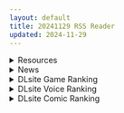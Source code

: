 ```yaml
---
layout: default
title: 20241129 RSS Reader
updated: 2024-11-29
---
```


<details class='content-parent'>
<summary>
Resources
</summary>
<details class='content-child'>
<summary>
<span class='rss-title'> [官中/无修正][もり苔] 敗北エルフ〜オークの強制アクメ調教〜/ | 敗北精靈~歐克的強制高潮調教 </span> <a class='rss-link' href='https://gmgard.com/gm127751' target='_blank'>&nbsp;</a>
<div class='rss-published'> 🕛 20241128 20:40:52</div>
</summary>
<img src="https://static.gmgard.us/Images/upload/1017290440526290.jpg" /><br /><p>给大伙整个无码，还是官方版哦</p>
</details>
<details class='content-child'>
<summary>
<span class='rss-title'> [白杨汉化组][47sp. (高階聖人)] サキュバスパパ活1+2/与魅魔的爸爸活 1+2 </span> <a class='rss-link' href='https://gmgard.com/gm127749' target='_blank'>&nbsp;</a>
<div class='rss-published'> 🕛 20241128 16:12:03</div>
</summary>
<img src="https://static.gmgard.us/Images/upload/1817290012025799.jpg" /><br /><p>这个小肚子让我想起了一位故人 hso</p>
</details>
<details class='content-child'>
<summary>
<span class='rss-title'> [MMD]截止至2024年11月合集 [35G](by YAYA) </span> <a class='rss-link' href='https://gmgard.com/gm127745' target='_blank'>&nbsp;</a>
<div class='rss-published'> 🕛 20241128 13:49:00</div>
</summary>
<img src="https://image.rolefile.win/file/1732794020748_38.ChangLi 4K.jpg" /><br /><p>点我查看完整预览图（多图杀猫）
作者iwara:https://www.iwara.tv/profile/yaya1234
作者prateon:https://www.patreon.com/c/haku122
预览图：
</p>
</details>
<details class='content-child'>
<summary>
<span class='rss-title'> [ACT][RJ01282023][Ulimworks] CODE:VALKYRIE III[4.5G] </span> <a class='rss-link' href='https://gmgard.com/gm127746' target='_blank'>&nbsp;</a>
<div class='rss-published'> 🕛 20241128 12:38:35</div>
</summary>
<img src="https://static.gmgard.us/Images/upload/49172282038350858.jpg" /><br /><p>官网https://www.dlsite.com/maniax/work/=/product_id/RJ01282023.html
介绍（没看懂）
■ドライブ&amp;バトル!! 新要素アクションモード!!
　・美しい広大なフィールドを新実装バイクで疾走!
　・コスチュームやBゲーム用のアイテムを集めよう
　・アクションパートはゲームパッド(Xboxコントローラー想定・振動対応)です

■新シミュ</p>
</details>
<details class='content-child'>
<summary>
<span class='rss-title'> [无修正/3D][Peh-koi] 11月作品合集 [7V/3G][Patreon] </span> <a class='rss-link' href='https://gmgard.com/gm127744' target='_blank'>&nbsp;</a>
<div class='rss-published'> 🕛 20241128 11:32:41</div>
</summary>
<img src="https://static.gmgard.us/Images/upload/15746281932407909.jpg" /><br /><p>邻家天使番剧我是一点没看，但相关作品全是牛头人</p>
</details>
<details class='content-child'>
<summary>
<span class='rss-title'> 梦幻宝可梦的游戏有破解版的吗? </span> <a class='rss-link' href='https://gmgard.com/gm127729' target='_blank'>&nbsp;</a>
<div class='rss-published'> 🕛 20241128 10:59:27</div>
</summary>
<img src="https://static.gmgard.us/Images/upload/42885271816403460.jpg" /><br /><p>这游戏有破解的没啊，玩着挺上瘾的，有的话悬赏1000棒棒糖，热心助人100棒棒糖，要求有的话给个链接</p>
</details>
<details class='content-child'>
<summary>
<span class='rss-title'> [3D/无修正] [牛頭人愛好者] VAM 妻心后传-林夕的秘密1 [1.93G] [patreon] </span> <a class='rss-link' href='https://gmgard.com/gm127743' target='_blank'>&nbsp;</a>
<div class='rss-published'> 🕛 20241128 10:51:03</div>
</summary>
<img src="https://pic.imoe.pw/2024/11/28/47eff5377c3f6.gif" /><br /><p>妻心后传-林夕的秘密1</p>
</details>
<details class='content-child'>
<summary>
<span class='rss-title'> [无修正] [MujitaX]  2B Relax Time + Mitsuri's Secret [283M] [patreon] </span> <a class='rss-link' href='https://gmgard.com/gm127742' target='_blank'>&nbsp;</a>
<div class='rss-published'> 🕛 20241128 10:51:03</div>
</summary>
<img src="https://img.picel48.com/i/2024/11/27/rdnhyv.gif" /><br /><p>2B同人作品</p>
</details>
<details class='content-child'>
<summary>
<span class='rss-title'> [3D/无修正] [Jindo] VAM Quynh - fromAbove [p2][1.79G] [patreon] </span> <a class='rss-link' href='https://gmgard.com/gm127741' target='_blank'>&nbsp;</a>
<div class='rss-published'> 🕛 20241128 10:51:03</div>
</summary>
<img src="https://pic.imoe.pw/2024/11/28/714a3b837c7ca.gif" /><br /><p>精品3D</p>
</details>

</details>
<details class='content-parent'>
<summary>
News
</summary>
<details class='content-child'>
<summary>
<span class='rss-title'> 《星隕計畫Ark Re:Code》美谷朱音合作活動「怪盜的心獵物」開跑 </span> <a class='rss-link' href='https://www.4gamers.com.tw/news/detail/68687/ark-recode-collab-with-mitani-akane' target='_blank'>&nbsp;</a>
<div class='rss-published'> 🕛 20241128 11:57:01</div>
</summary>
<img src="https://img.4gamers.com.tw/news-image/b22b47ad-b521-48ab-9f9b-f3556d2bbcf7.jpg"/>
我沒了。
</details>

</details>
<details class='content-parent'>
<summary>
DLsite Game Ranking
</summary>
<details class='content-child'>
<summary>
<span class='rss-title'> IV?AV!! -2nd Girl- [硝石工房] </span> <a class='rss-link' href='https://www.dlsite.com/maniax/work/=/product_id/RJ01290563.html' target='_blank'>&nbsp;</a>
<div class='rss-published'> 🕛 20241129 13:16:22</div>
</summary>
<img src ="http://img.dlsite.jp/modpub/images2/work/doujin/RJ01291000/RJ01290563_img_main.jpg"/><br/>60FPSのぬるぬるムービー。デカパイアイドルのIV撮影をAVに誘導しちゃえ!?
</details>
<details class='content-child'>
<summary>
<span class='rss-title'> ゲームの世界に転生したあなたはNPCを犯し尽くす!～あにめーしょん～ [ぺぺろーん] </span> <a class='rss-link' href='https://www.dlsite.com/maniax/work/=/product_id/RJ01296234.html' target='_blank'>&nbsp;</a>
<div class='rss-published'> 🕛 20241129 13:16:22</div>
</summary>
<img src ="http://img.dlsite.jp/modpub/images2/work/doujin/RJ01297000/RJ01296234_img_main.jpg"/><br/>転生したらゲームの世界だった!?RPGのとある村を舞台にあなたはNPCを犯し尽くす!★お尻・おっぱいが揺れる! ★女の子達が喘ぐ!(ボイス有り!) ★10人のH可能な女の子(NPC)達! ★女性キャラクターは立ち絵を含めて全てアニメーション! ★キャタクターによっては衣装差分も! ★他にも魅力的なサブキャラクター達! 挿入シーンやフィニッシュシーンも静止画ではなくアニメーション化! 累計100個を超えるアニメーションファイル数!
</details>
<details class='content-child'>
<summary>
<span class='rss-title'> 異世界樹の巫女～魔法のチカラでおさわりHやりたい放題～【Hシーン全解放DLC】 [たわわデリバリー] </span> <a class='rss-link' href='https://www.dlsite.com/maniax/work/=/product_id/RJ01289925.html' target='_blank'>&nbsp;</a>
<div class='rss-published'> 🕛 20241129 13:16:22</div>
</summary>
<img src ="http://img.dlsite.jp/modpub/images2/work/doujin/RJ01290000/RJ01289925_img_main.jpg"/><br/>「異世界樹の巫女～魔法のチカラでおさわりHやりたい放題～」のDLC追加データです。別途「異世界樹の巫女～魔法のチカラでおさわりHやりたい放題～」本編が必要になります。
</details>
<details class='content-child'>
<summary>
<span class='rss-title'> ヤリステメスブターDLC1 メスブタ/ゲスブタ [にゅう工房] </span> <a class='rss-link' href='https://www.dlsite.com/maniax/work/=/product_id/RJ01129834.html' target='_blank'>&nbsp;</a>
<div class='rss-published'> 🕛 20241129 13:16:22</div>
</summary>
<img src ="http://img.dlsite.jp/modpub/images2/work/doujin/RJ01130000/RJ01129834_img_main.jpg"/><br/>ヤリステメスブターのDLC1が準備できました!ゲームの世界をもう少し拡げてお楽しみいただけます!このDLCを遊ぶためには、ヤリステメスブター本体の購入が必要です。
</details>
<details class='content-child'>
<summary>
<span class='rss-title'> MazeCave~俺の感覚遮断触手ダンジョン! [東京乳業] </span> <a class='rss-link' href='https://www.dlsite.com/maniax/work/=/product_id/RJ01245835.html' target='_blank'>&nbsp;</a>
<div class='rss-published'> 🕛 20241129 13:16:22</div>
</summary>
<img src ="http://img.dlsite.jp/modpub/images2/work/doujin/RJ01246000/RJ01245835_img_main.jpg"/><br/>感覚遮断トラップでドジな冒険者の魔力を搾り取れ!俺の苗床ダンジョンを作ろう!
</details>

</details>
<details class='content-parent'>
<summary>
DLsite Voice Ranking
</summary>
<details class='content-child'>
<summary>
<span class='rss-title'> ✅10日間限定10大特典✅❤️Wロイヤルおま◯こ嫁❤️高貴でおスケベなふたご姫をハメ比べし放題な贅沢ライフ❤️ [桃色みんと] </span> <a class='rss-link' href='https://www.dlsite.com/maniax/work/=/product_id/RJ01268379.html' target='_blank'>&nbsp;</a>
<div class='rss-published'> 🕛 20241129 13:16:24</div>
</summary>
<img src ="http://img.dlsite.jp/modpub/images2/work/doujin/RJ01269000/RJ01268379_img_main.jpg"/><br/>「毎日毎日おせっせおせっせ❤️あなた様専属のおまんこワイフになれるなら本望でございます❤️」魔王を討伐し、ふたご姫を娶る事になった貴方❤️でもお嫁さんとして迎え入れられるのは一人だけと決まっていて…?❤️おスケベで破廉恥なふたご姫をハメ比べしまくる生活が...今、はじまります❤️
</details>
<details class='content-child'>
<summary>
<span class='rss-title'> 與惡魔女僕訂下契約的代價 [Lucid Dream 迷聲夢寐] </span> <a class='rss-link' href='https://www.dlsite.com/maniax/work/=/product_id/RJ398048.html' target='_blank'>&nbsp;</a>
<div class='rss-published'> 🕛 20241129 13:16:24</div>
</summary>
<img src ="http://img.dlsite.jp/modpub/images2/work/doujin/RJ399000/RJ398048_img_main.jpg"/><br/>與訂下契約的惡魔女僕共同生活,接受療癒與被吸取精氣的日常。
</details>
<details class='content-child'>
<summary>
<span class='rss-title'> 風紀委員の知られざる一面…?! 誘惑してくる相手を、逆にアナル奴○に調教する!【KU100】 [牧場特供] </span> <a class='rss-link' href='https://www.dlsite.com/maniax/work/=/product_id/RJ01287514.html' target='_blank'>&nbsp;</a>
<div class='rss-published'> 🕛 20241129 13:16:24</div>
</summary>
<img src ="http://img.dlsite.jp/modpub/images2/work/doujin/RJ01288000/RJ01287514_img_main.jpg"/><br/>真面目な風紀委員は放課後に男子トイレでのアナルオナニーが趣味があった。 そこに居合わせたことで、彼女の秘密を知り、脅すことでホテルに呼び出せた。 エロいことに対し最初は抵抗こそしていたものの、アナルビーズを入れて来るような変態だった。 アナルで気持ちよくなりたいだけの雌豚のご主人様になってあげることにした! ただのHだけじゃなく、アナル調教、二穴同時攻めなどで真面目だった委員長を 自分だけの奴○に調教していきます!
</details>
<details class='content-child'>
<summary>
<span class='rss-title'> 異世界娘のデリヘル嬢～当店人気No.1がご主人様の精液を空っぽになるまで搾り尽くします～ [ファウナス] </span> <a class='rss-link' href='https://www.dlsite.com/maniax/work/=/product_id/RJ393858.html' target='_blank'>&nbsp;</a>
<div class='rss-published'> 🕛 20241129 13:16:24</div>
</summary>
<img src ="http://img.dlsite.jp/modpub/images2/work/doujin/RJ394000/RJ393858_img_main.jpg"/><br/>在籍する女の子が全員、異世界からやってきた美少女だというデリヘル店。 どうやら彼女たちにとって、精液は魔力の源であるらしい
</details>
<details class='content-child'>
<summary>
<span class='rss-title'> ❤️甘あねメイド❤️「お姉ちゃんが"あまあまちゅっちゅ"してあげる...❤️」 [桃色みんと] </span> <a class='rss-link' href='https://www.dlsite.com/maniax/work/=/product_id/RJ01261681.html' target='_blank'>&nbsp;</a>
<div class='rss-published'> 🕛 20241129 13:16:24</div>
</summary>
<img src ="http://img.dlsite.jp/modpub/images2/work/doujin/RJ01262000/RJ01261681_img_main.jpg"/><br/>お姉ちゃんメイドはボクくん(あなた)の事がだ～いすきっ♪ボクくんの為ならば、添い寝に耳舐めにオナサポだってしてあげますっ♪お手々やお口、そしておま◯こっ♪お姉ちゃんの身体ぜ～んぶを使って、喜んでご奉仕させていただきますっ♪「そう...だってお姉ちゃんは...ボクくん専属の..."お姉ちゃんメイド"なんだから...♪」
</details>

</details>
<details class='content-parent'>
<summary>
DLsite Comic Ranking
</summary>
<details class='content-child'>
<summary>
<span class='rss-title'> 女畜加工プラント 捕らわれたヒーロー・ツインバード加工記録 後編 [超健康屋] </span> <a class='rss-link' href='https://www.dlsite.com/maniax/work/=/product_id/RJ01294019.html' target='_blank'>&nbsp;</a>
<div class='rss-published'> 🕛 20241129 13:16:27</div>
</summary>
<img src ="http://img.dlsite.jp/modpub/images2/work/doujin/RJ01295000/RJ01294019_img_main.jpg"/><br/>様々な女性を捕らえクライアントに都合の良い女畜へと加工する女畜加工プラント。 今回捕らえられた超常の力を持つスーパーヒロイン、ニカとラキは非人道的かつ尊厳を踏みにじる残酷な加工を受け続ける事となる……
</details>
<details class='content-child'>
<summary>
<span class='rss-title'> 女畜加工プラント 捕らわれたヒーロー・ツインバード加工記録 前編 [超健康屋] </span> <a class='rss-link' href='https://www.dlsite.com/maniax/work/=/product_id/RJ01222062.html' target='_blank'>&nbsp;</a>
<div class='rss-published'> 🕛 20241129 13:16:27</div>
</summary>
<img src ="http://img.dlsite.jp/modpub/images2/work/doujin/RJ01223000/RJ01222062_img_main.jpg"/><br/>様々な女性を捕らえクライアントに都合の良い女畜へと加工する女畜加工プラント。 今回捕らえられた超常の力を持つスーパーヒロイン、ニカとラキは非人道的かつ尊厳を踏みにじる残酷な加工を受け続ける事となる……
</details>
<details class='content-child'>
<summary>
<span class='rss-title'> ダウナー研究者お姉さんにお願いしてえっちなことしてもらう話。 [内臓研究所] </span> <a class='rss-link' href='https://www.dlsite.com/maniax/work/=/product_id/RJ01225571.html' target='_blank'>&nbsp;</a>
<div class='rss-published'> 🕛 20241129 13:16:27</div>
</summary>
<img src ="http://img.dlsite.jp/modpub/images2/work/doujin/RJ01226000/RJ01225571_img_main.jpg"/><br/>ダウナー研究者お姉さんとえっちなことをしよう
</details>
<details class='content-child'>
<summary>
<span class='rss-title'> 憧れの生徒会長が巨乳すぎる件 [Try&方言二人社會] </span> <a class='rss-link' href='https://www.dlsite.com/maniax/work/=/product_id/RJ01299665.html' target='_blank'>&nbsp;</a>
<div class='rss-published'> 🕛 20241129 13:16:27</div>
</summary>
<img src ="http://img.dlsite.jp/modpub/images2/work/doujin/RJ01300000/RJ01299665_img_main.jpg"/><br/>■あらすじ サークル「TRY&方言二人社会」がC104で発売した同人誌。
</details>
<details class='content-child'>
<summary>
<span class='rss-title'> 家が湿気過ぎて生えてきた幻覚誘発するキノコを誤食して発情したあとのあれやこれ [捕食少女] </span> <a class='rss-link' href='https://www.dlsite.com/maniax/work/=/product_id/RJ01114389.html' target='_blank'>&nbsp;</a>
<div class='rss-published'> 🕛 20241129 13:16:27</div>
</summary>
<img src ="http://img.dlsite.jp/modpub/images2/work/doujin/RJ01115000/RJ01114389_img_main.jpg"/><br/>これはごく普通すぎて普通でしかない一人の女子大学生の日常ストーリーです。 家の中が湿気てキノコが生えることになり、好奇心からそのキノコを誤って摂取した結果、幻覚を体験します。本文は52ページ。特典のおまけ2枚付きです。
</details>

</details>
